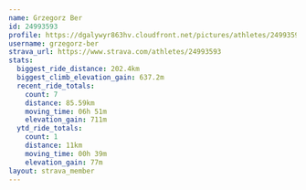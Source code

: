 ```yaml
---
name: Grzegorz Ber
id: 24993593
profile: https://dgalywyr863hv.cloudfront.net/pictures/athletes/24993593/7453165/11/large.jpg
username: grzegorz-ber
strava_url: https://www.strava.com/athletes/24993593
stats:
  biggest_ride_distance: 202.4km
  biggest_climb_elevation_gain: 637.2m
  recent_ride_totals:
    count: 7
    distance: 85.59km
    moving_time: 06h 51m
    elevation_gain: 711m
  ytd_ride_totals:
    count: 1
    distance: 11km
    moving_time: 00h 39m
    elevation_gain: 77m
layout: strava_member
--- 
```

